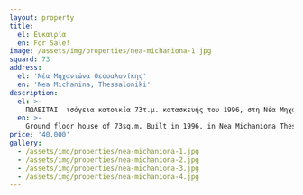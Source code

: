 ```yaml
---
layout: property
title:
  el: Ευκαιρία
  en: For Sale!
image: /assets/img/properties/nea-michaniona-1.jpg
squard: 73
address:
  el: 'Νέα Μηχανιώνα Θεσσαλονίκης'
  en: 'Nea Michanina, Thessaloniki'
description:
  el: >-
    ΠΩΛΕΙΤΑΙ  ισόγεια κατοικία 73τ.μ. κατασκευής του 1996, στη Νέα Μηχανιώνα Θεσσαλονίκης  με δύο υπνοδωμάτια, ένα ευρύχωρο μπάνιο, μια μεγάλη σαλοκουζίνα  και κήπο  μπροστά και πίσω. Διαθέτει επίσης κουφώματα αλουμινίου συρόμενα, αυτόνομη θέρμανση –ωρομέτρηση πετρελαίου. Πρόσοψη στο δρόμο και απόσταση 300μ από τη θάλασσα. Τιμή μόνο 40.000!!!
  en: >-
    Ground floor house of 73sq.m. Built in 1996, in Nea Michaniona Thessaloniki with two bedrooms, a spacious bathroom, a large living room and a front and rear garden. It also has sliding aluminum windows, autonomous heating - oil meter. Road facade and 300m from the sea.
price: '40.000'
gallery:
  - /assets/img/properties/nea-michaniona-1.jpg
  - /assets/img/properties/nea-michaniona-2.jpg
  - /assets/img/properties/nea-michaniona-3.jpg
  - /assets/img/properties/nea-michaniona-4.jpg
---
```


